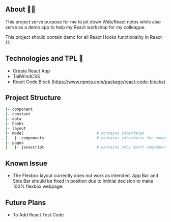 ## About 💁‍♂️

This project serve purpose for me to jot down Web/React notes while also serve as a demo app to help my React workshop for my colleague.

This project should contain demo for all React Hooks functionality in React 17.

## Technologies and TPL 🤖
- Create React App 
- TailWindCSS
- React Code Block (https://www.npmjs.com/package/react-code-blocks)

## Project Structure
```bash
|- component
|- constant
|- data
|- hooks
|- layout
|- model                                # contains interfaces
|   |- components                       # contains interfaces for component
|- pages
|   |- javascript                       # contains only chart components
```

## Known Issue

- The Flexbox layout currently does not work as intended. App Bar and Side Bar should be fixed in position due to intinial decision to make 100% flexbox webpage.


## Future Plans

- To Add React Test Code
